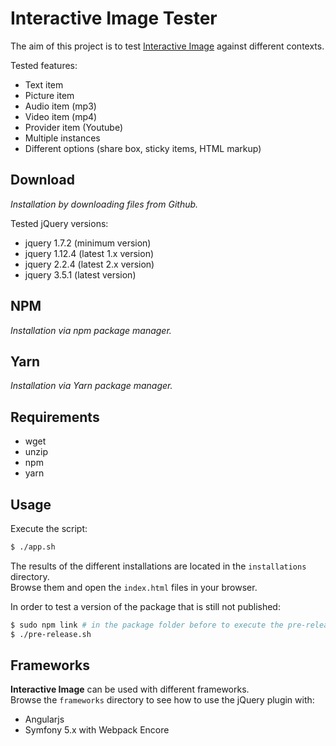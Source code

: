 # Interactive Image Tester

The aim of this project is to test [Interactive Image](https://github.com/jpchateau/Interactive-Image) against different contexts.

Tested features:
* Text item
* Picture item
* Audio item (mp3)
* Video item (mp4)
* Provider item (Youtube)
* Multiple instances
* Different options (share box, sticky items, HTML markup)

## Download

*Installation by downloading files from Github.*

Tested jQuery versions:

* jquery 1.7.2 (minimum version)
* jquery 1.12.4 (latest 1.x version)
* jquery 2.2.4 (latest 2.x version)
* jquery 3.5.1 (latest version)

## NPM

*Installation via npm package manager.*

## Yarn

*Installation via Yarn package manager.*

## Requirements

* wget
* unzip
* npm
* yarn

## Usage

Execute the script:

```bash
$ ./app.sh
```

The results of the different installations are located in the `installations` directory.  
Browse them and open the `index.html` files in your browser.

In order to test a version of the package that is still not published:

```bash
$ sudo npm link # in the package folder before to execute the pre-release script.
$ ./pre-release.sh
```

## Frameworks

**Interactive Image** can be used with different frameworks.  
Browse the `frameworks` directory to see how to use the jQuery plugin with:
* Angularjs
* Symfony 5.x with Webpack Encore